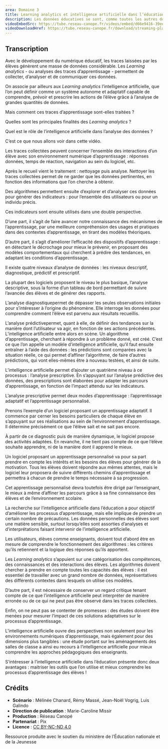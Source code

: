 ```yaml
---
area: Domaine 3
title: Learning analytics et intelligence artificielle dans l’éducation
description: Les données éducatives se sont, comme toutes les autres données, massifiées ces dernières années. Comment sont-elles utilisées par le monde de la recherche ? Que nous apprennent-elles ?
videoEmbedSrc: https://tube.reseau-canope.fr/videos/embed/d66e9416-39ee-4d25-bac8-80552dcc463b
videoDownloadHref: https://tube.reseau-canope.fr/download/streaming-playlists/hls/videos/d66e9416-39ee-4d25-bac8-80552dcc463b-1080-fragmented.mp4
---
```


## Transcription

Avec le développement du numérique éducatif, les traces laissées par les élèves génèrent une masse de données considérable. Les _Learning analytics_ - ou analyses des traces d’apprentissage - permettent de collecter, d’analyser et de communiquer ces données.

On associe par ailleurs aux _Learning analytics_ l’intelligence artificielle, que l’on peut définir comme un système autonome et adaptatif capable de comprendre, prévoir et prescrire les actions de l’élève grâce à l’analyse de grandes quantités de données.

Mais comment ces traces d’apprentissage sont-elles traitées ?

Quelles sont les principales finalités des _Learning analytics_ ?

Quel est le rôle de l’intelligence artificielle dans l’analyse des données ?

C’est ce que nous allons voir dans cette vidéo.

Les traces collectées peuvent concerner l’ensemble des interactions d’un élève avec son environnement numérique d’apprentissage : réponses données, temps de réaction, navigation au sein du logiciel, etc.

Après le recueil vient le traitement : nettoyage puis analyse. Nettoyer les traces collectées permet de ne garder que les données pertinentes, en fonction des informations que l’on cherche à obtenir.

Des algorithmes permettent ensuite d’explorer et d’analyser ces données pour générer des indicateurs : pour l’ensemble des utilisateurs ou pour un individu précis.

Ces indicateurs sont ensuite utilisés dans une double perspective.

D’une part, il s’agit de faire avancer notre connaissance des mécanismes de l’apprentissage, par une meilleure compréhension des usages et pratiques dans des contextes d’apprentissage, en tirant des modèles théoriques.

D’autre part, il s’agit d’améliorer l’efficacité des dispositifs d’apprentissage : en détectant le décrochage pour mieux le prévenir, en proposant des modèles comportementaux qui cherchent à prédire des tendances, en adaptant les conditions d’apprentissage.

Il existe quatre niveaux d’analyse de données : les niveaux descriptif, diagnostique, prédictif et prescriptif.

La plupart des logiciels proposent le niveau le plus basique, l’analyse descriptive, sous la forme d’un tableau de bord permettant de suivre l’avancée des élèves et de générer des rapports.

L’analyse diagnostiquepermet de dépasser les seules observations initiales pour s’intéresser à l’origine du phénomène. Elle interroge les données pour comprendre comment l’élève est parvenu aux résultats recueillis.

L’analyse prédictivepermet, quant à elle, de définir des tendances sur la manière dont l’utilisateur va agir, en fonction de ses actions précédentes. L’intelligence artificielle entre alors en scène. Un algorithme d’apprentissage, cherchant à répondre à un problème donné, est créé. C’est ce que l’on appelle un modèle d’intelligence artificielle, qu’il faut ensuite entraîner à l’aide des données : les prédictions sont comparées avec la situation réelle, ce qui permet d’affiner l’algorithme, de faire d’autres prédictions, qui vont elles-mêmes être à nouveau testées, et ainsi de suite.

L’intelligence artificielle permet d’ajouter un quatrième niveau à ce processus : l’analyse prescriptive. En s’appuyant sur l’analyse prédictive des données, des prescriptions sont élaborées pour adapter les parcours d’apprentissage, en fonction de l’impact attendu sur les indicateurs.

L’analyse prescriptive permet deux modes d’apprentissage : l’apprentissage adaptatif et l’apprentissage personnalisé.

Prenons l’exemple d’un logiciel proposant un apprentissage adaptatif. Il commence par cerner les besoins particuliers de chaque élève en s’appuyant sur ses réalisations au sein de l’environnement d’apprentissage. Il détermine précisément ce que l’élève sait et ne sait pas encore.

À partir de ce diagnostic puis de manière dynamique, le logiciel propose des activités adaptées. En revanche, il ne tient pas compte de ce que l’élève souhaite apprendre, ni de la manière dont il apprend le mieux.

Un logiciel proposant un apprentissage personnalisé va pour sa part prendre en compte les intérêts et les besoins des élèves pour générer de la motivation. Tous les élèves doivent répondre aux mêmes attentes, mais le logiciel leur proposera de suivre différents chemins d’apprentissage et permettra à chacun de prendre le temps nécessaire à sa progression.

Cet apprentissage personnalisé devra toutefois être dirigé par l’enseignant, le mieux à même d’affiner les parcours grâce à sa fine connaissance des élèves et de l’environnement scolaire.

La recherche sur l’intelligence artificielle dans l’éducation a pour objectif d’améliorer les processus d’apprentissage, mais elle implique de prendre un certain nombre de précautions. Les données personnelles des élèves sont une matière sensible, surtout lorsqu’elles sont assorties d’analyses et d’interprétations faisant intervenir de l’intelligence artificielle.

Les utilisateurs, élèves comme enseignants, doivent tout d’abord être en mesure de comprendre le fonctionnement des algorithmes : les critères qu’ils retiennent et la logique des réponses qu’ils apportent.

Les _Learning analytics_ s’appuient sur une catégorisation des compétences, des connaissances et des interactions des élèves. Les algorithmes doivent chercher à prendre en compte toutes les capacités des élèves : il est essentiel de travailler avec un grand nombre de données, représentatives des différents contextes dans lesquels on utilise ces modèles.

D’autre part, il est nécessaire de conserver un regard critique tenant compte de ce que l’intelligence artificielle peut interpréter de manière erronée ou de ce qui ne peut pas être observé dans les traces collectées.

Enfin, on ne peut pas se contenter de promesses : des études doivent être menées pour mesurer l’impact de ces solutions adaptatives sur le processus d’apprentissage.

L’intelligence artificielle ouvre des perspectives non seulement pour les environnements numériques d’apprentissage, mais également pour des dimensions plus tangibles : une étude portant sur les aménagements des salles de classe a ainsi eu recours à l’intelligence artificielle pour mieux comprendre les approches pédagogiques des enseignants.

S’intéresser à l’intelligence artificielle dans l’éducation présente donc deux avantages : maitriser les outils que l’on utilise et mieux comprendre les processus d’apprentissage des élèves !

## Crédits

- **Scénario** : Mélinée Chanard, Rémy Massé, Jean-Noël Vogrig, Luis Galindo
- **Direction de publication** : Marie-Caroline Missir
- **Production** : Réseau Canopé
- **Partenariat** : Pix
- **Licence** : [CC BY-NC-ND 4.0](https://creativecommons.org/licenses/by-nc-nd/4.0/deed.fr)

Ressource produite avec le soutien du ministère de l’Éducation nationale et de la Jeunesse

